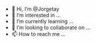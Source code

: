 - 👋 Hi, I’m @Jorgetay
- 👀 I’m interested in ...
- 🌱 I’m currently learning ...
- 💞️ I’m looking to collaborate on ...
- 📫 How to reach me ...

<!---
Jorgetay/Jorgetay is a ✨ special ✨ repository because its `README.md` (this file) appears on your GitHub profile.
You can click the Preview link to take a look at your changes.
--->
